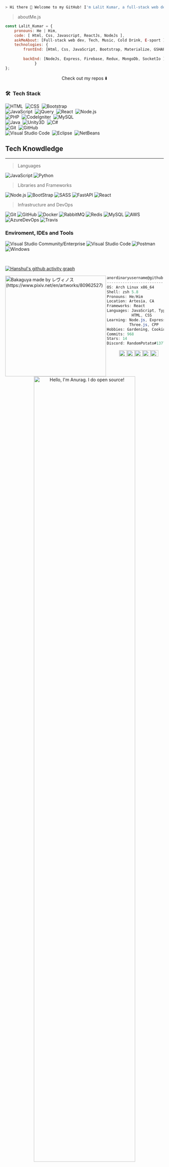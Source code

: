 
```zsh
> Hi there 👋 Welcome to my GitHub! I'm Lalit Kumar, a full-stack web developer.
```

 > aboutMe.js

```javascript
const Lalit_Kumar = {
    pronouns: He | Him,
    code: [ Html, Css, Javascript, ReactJs, NodeJs ],
    askMeAbout: [Full-stack web dev, Tech, Music, Cold Drink, E-sport ],
    technologies: {
        frontEnd: [Html, Css, JavaScript, Bootstrap, Materialize, GSHAP , SASS ]
             
        backEnd: [NodeJs, Express, Firebase, Redux, MongoDb, SocketIo ]
             }
};
```

<p align="center">
Check out my repos ⬇️  
</p>

### 🛠 &nbsp;Tech Stack

![HTML](https://img.shields.io/badge/-HTML-05122A?style=flat&logo=HTML5)&nbsp;
![CSS](https://img.shields.io/badge/-CSS-05122A?style=flat&logo=CSS3&logoColor=1572B6)&nbsp;
![Bootstrap](https://img.shields.io/badge/-Bootstrap-05122A?style=flat&logo=bootstrap&logoColor=563D7C)
<br />
![JavaScript](https://img.shields.io/badge/-JavaScript-05122A?style=flat&logo=javascript)&nbsp;
![jQuery](https://img.shields.io/badge/-jQuery-05122A?style=flat&logo=jQuery)&nbsp;
![React](https://img.shields.io/badge/-React-05122A?style=flat&logo=react)&nbsp;
![Node.js](https://img.shields.io/badge/-Node.js-05122A?style=flat&logo=node.js)&nbsp;
<br />
![PHP](https://img.shields.io/badge/-PHP-05122A?style=flat&logo=php)&nbsp;
![CodeIgniter](https://img.shields.io/badge/-CodeIgniter-05122A?style=flat&logo=CodeIgniter)&nbsp;
![MySQL](https://img.shields.io/badge/-MySQL-05122A?style=flat&logo=MySQL)&nbsp;
<br />
![Java](https://img.shields.io/badge/-Java-05122A?style=flat&logo=Java&logoColor=FFA518)&nbsp;
![Unity3D](https://img.shields.io/badge/-Unity3D-05122A?style=flat&logo=Unity3D&logoColor=FFA518)&nbsp;
![C#](https://img.shields.io/badge/C%23%20-05122A?style=flat&logo=c-sharp&logoColor=FFA518)
<br />
![Git](https://img.shields.io/badge/-Git-05122A?style=flat&logo=git)&nbsp;
![GitHub](https://img.shields.io/badge/-GitHub-05122A?style=flat&logo=github)&nbsp;
<br />
![Visual Studio Code](https://img.shields.io/badge/-Visual%20Studio%20Code-05122A?style=flat&logo=visual-studio-code&logoColor=007ACC)&nbsp;
![Eclipse](https://img.shields.io/badge/-Eclipse-05122A?style=flat&logo=eclipse-ide&logoColor=2C2255)&nbsp;
![NetBeans](https://img.shields.io/badge/-NetBeans-05122A?style=flat&logo=NetBeans-ide&logoColor=2C2255)

 
  
## Tech Knowdledge
-------------------------


> Languages
 
  ![JavaScript](https://img.shields.io/badge/-JavaScript-333333?style=flat&logo=javascript)
  ![Python](https://img.shields.io/badge/-Python-333333?style=flat&logo=python)


> Libraries and Frameworks

 ![Node.js](https://img.shields.io/badge/-Node.js-333333?style=flat&logo=node.js)
 ![BootStrap](https://img.shields.io/badge/-Bootstrap%20-333333?style=flat&logo=bootstrap)
 ![SASS](https://img.shields.io/badge/-SASS%20-333333?style=flat&logo=SASS)
 ![FastAPI](https://img.shields.io/badge/-FastAPI-333333?style=flat&logo=fastapi)
 ![React](https://img.shields.io/badge/-React%20-333333?style=flat&logo=React)

   
> Infrastructure and DevOps

  ![Git](https://img.shields.io/badge/-Git-333333?style=flat&logo=git)
  ![GitHub](https://img.shields.io/badge/-GitHub-333333?style=flat&logo=github)
  ![Docker](https://img.shields.io/badge/-Docker-333333?style=flat&logo=docker)
  ![RabbitMQ](https://img.shields.io/badge/-RabbitMQ-333333?style=flat&logo=rabbitmq)
  ![Redis](https://img.shields.io/badge/-Redis-333333?style=flat&logo=redis)
  ![MySQL](https://img.shields.io/badge/-MySQL-333333?style=flat&logo=mysql)
  ![AWS](https://img.shields.io/badge/-AWS-333333?style=flat&logo=amazon-aws&logoColor=F90)
  ![AzureDevOps](https://img.shields.io/badge/-Azure%20DevOps-333333?style=flat&logo=azuredevops)
  ![Travis](https://img.shields.io/badge/-TravisCI-333333?style=flat&logo=travisci&logoColor=FFF)

### Enviroment, IDEs and Tools
  ![Visual Studio Community/Enterprise](https://img.shields.io/badge/-Visual%20Studio-333333?style=flat&logo=visual-studio-code&logoColor=7e10cc)
  ![Visual Studio Code](https://img.shields.io/badge/-Visual%20Studio%20Code-333333?style=flat&logo=visual-studio-code&logoColor=007ACC)
  ![Postman](https://img.shields.io/badge/-Postman-333333?style=flat&logo=postman)
  ![Windows](https://img.shields.io/badge/-Windows%2010-333333?style=flat&logo=windows)

</br>






[![Hanshul's github activity graph](https://activity-graph.herokuapp.com/graph?username=hanshulll&theme=xcode)](https://git.io/hanshulll)








<img align="left" src="https://i.redd.it/h7dae4o0uk461.jpg" alt="Bakaguya made by レヴィノス (https://www.pixiv.net/en/artworks/80962527)" width="320" /> 

```csharp
anordinaryusername@github
-------------------------
OS: Arch Linux x86_64
Shell: zsh 5.8
Pronouns: He/Him
Location: Artesia, CA
Frameworks: React
Languages: JavaScript, TypeScript,
           HTML, CSS
Learning: Node.js, Express, PostgreSQL,
          Three.js, CPP
Hobbies: Gardening, Cooking, Gaming
Commits: 968
Stars: 14
Discord: RandomPotato#1377
```
<p align="left">
  &nbsp; &nbsp; &nbsp; &nbsp; &nbsp;
  <img alt="#474342" src="https://via.placeholder.com/15/474342/000000?text=+" width="25" height="20" /><img alt="#fbedf6" src="https://via.placeholder.com/15/fbedf6/000000?text=+" width="25" height="20" /><img alt="#c9594d" src="https://via.placeholder.com/15/c9594d/000000?text=+" width="25" height="20" /><img alt="#f8b9b2" src="https://via.placeholder.com/15/f8b9b2/000000?text=+" width="25" height="20" /><img alt="#ae9c9d" src="https://via.placeholder.com/15/ae9c9d/000000?text=+" width="25" height="20" />
</p>





<p align="center"><a href="https://anuraghazra.github.io"><img width="80%" alt="Hello, I'm Anurag. I do open source!" src="./assets/gh-readme-header.png" /></a></p>

<br />
